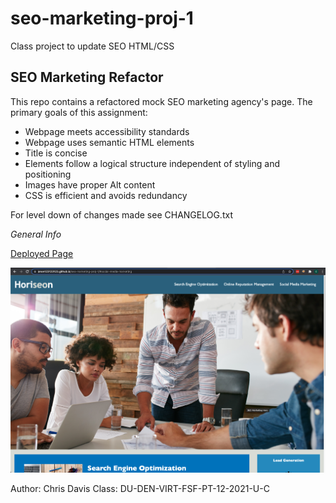 # seo-marketing-proj-1
Class project to update SEO HTML/CSS


## SEO Marketing Refactor 

This repo contains a refactored mock SEO marketing agency's page. The primary goals of this assignment:

- Webpage meets accessibility standards
- Webpage uses semantic HTML elements
- Title is concise
- Elements follow a logical structure independent of styling and positioning 
- Images have proper Alt content 
- CSS is efficient and avoids redundancy 

For level down of changes made  see CHANGELOG.txt 

*General Info*

[Deployed Page](https://anon123123123.github.io/seo-marketing-proj-1/)

![Screenshot of page](./assets/images/seo-page-screenshot.png)

Author: Chris Davis
Class: DU-DEN-VIRT-FSF-PT-12-2021-U-C
